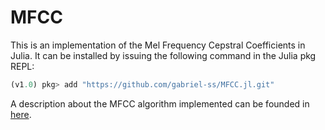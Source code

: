 # MFCC

This is an implementation of the Mel Frequency Cepstral Coefficients in Julia. It can be installed by issuing the following command in the Julia pkg REPL:

```julia
(v1.0) pkg> add "https://github.com/gabriel-ss/MFCC.jl.git"
```

A description about the MFCC algorithm implemented can be founded in [here](https://github.com/gabriel-ss/MFCC.jl/blob/master/docs/algorithm.ipynb).
